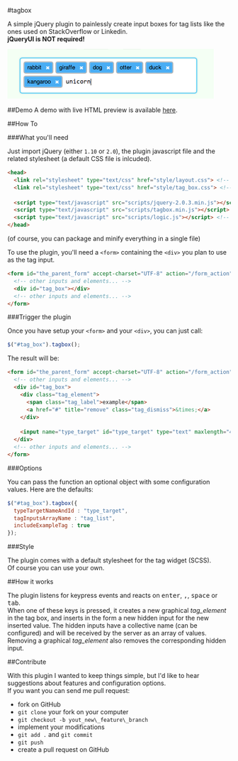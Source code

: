 #tagbox

A simple jQuery plugin to painlessly create input boxes for tag lists like the ones used on StackOverflow or Linkedin.  
__jQueryUI is NOT required!__  

![example screenshot](/pics/screenshot.png)

##Demo
A demo with live HTML preview is available [here](http://staticfiles.wonderingmachine.com/portfolio/tagbox/example.html).

##How To

###What you'll need

Just import jQuery (either `1.10` or `2.0`), the plugin javascript file and the related stylesheet (a default CSS file is inlcuded).   

```html
<head>
  <link rel="stylesheet" type="text/css" href="style/layout.css"> <!-- your general CSS -->
  <link rel="stylesheet" type="text/css" href="style/tag_box.css"> <!-- tagbox related CSS -->

  <script type="text/javascript" src="scripts/jquery-2.0.3.min.js"></script>
  <script type="text/javascript" src="scripts/tagbox.min.js"></script> <!-- the plugin -->
  <script type="text/javascript" src="scripts/logic.js"></script> <!-- your custom script -->
</head>
```

(of course, you can package and minify everything in a single file)



To use the plugin, you'll need a `<form>` containing the `<div>` you plan to use as the tag input.

```html
<form id="the_parent_form" accept-charset="UTF-8" action="/form_action" method="post">
  <!-- other inputs and elements... -->
  <div id="tag_box"></div>
  <!-- other inputs and elements... -->
</form>
```

###Trigger the plugin

Once you have setup your `<form>` and your `<div>`, you can just call:

```javascript
$("#tag_box").tagbox();
```

The result will be:

```html
<form id="the_parent_form" accept-charset="UTF-8" action="/form_action" method="post">
  <!-- other inputs and elements... -->
  <div id="tag_box">
    <div class="tag_element">
      <span class="tag_label">example</span>
      <a href="#" title="remove" class="tag_dismiss">&times;</a>
    </div>
      
    <input name="type_target" id="type_target" type="text" maxlength="40">
  </div>
  <!-- other inputs and elements... -->
</form>
```



###Options

You can pass the function an optional object with some configuration values. Here are the defaults:

```javascript
$("#tag_box").tagbox({
  typeTargetNameAndId : "type_target",
  tagInputsArrayName : "tag_list",
  includeExampleTag : true
});
```


###Style

The plugin comes with a default stylesheet for the tag widget (SCSS).  
Of course you can use your own.


##How it works

The plugin listens for keypress events and reacts on <kbd>enter</kbd>, <kbd>,</kbd>, <kbd>space</kbd> or <kbd>tab</kbd>.  
When one of these keys is pressed, it creates a new graphical _tag\_element_ in the tag box, and inserts in the form a new hidden input for the new inserted value. The hidden inputs have a collective name (can be configured) and will be received by the server as an array of values.  
Removing a graphical _tag\_element_ also removes the corresponding hidden input.  


##Contribute

With this plugin I wanted to keep things simple, but I'd like to hear suggestions about features and configuration options.  
If you want you can send me  pull request:

* fork on GitHub
* `git clone` your fork on your computer
* `git checkout -b yout_new\_feature\_branch`
* implement your modifications
* `git add .` and `git commit`
* `git push`
* create a pull request on GitHub

